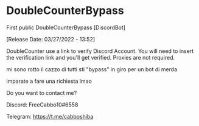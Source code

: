 # DoubleCounterBypass
First public DoubleCounterBypass [DiscordBot]

[Release Date: 03/27/2022 - 13:52]

DoubleCounter use a link to verify Discord Account. You will need to insert the verification link and you'll get verified. Proxies are not required.

mi sono rotto il cazzo di tutti sti "bypass" in giro per un bot di merda

imparate a fare una richiesta lmao

Do you want to contact me?

Discord: FreeCabbo10#6558

Telegram: https://t.me/cabboshiba
